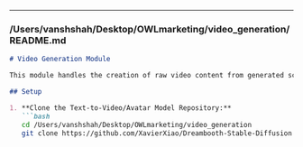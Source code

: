 
---

### **/Users/vanshshah/Desktop/OWLmarketing/video_generation/README.md**

```markdown
# Video Generation Module

This module handles the creation of raw video content from generated scripts. It leverages text-to-video and avatar models.

## Setup

1. **Clone the Text-to-Video/Avatar Model Repository:**
   ```bash
   cd /Users/vanshshah/Desktop/OWLmarketing/video_generation
   git clone https://github.com/XavierXiao/Dreambooth-Stable-Diffusion.git
